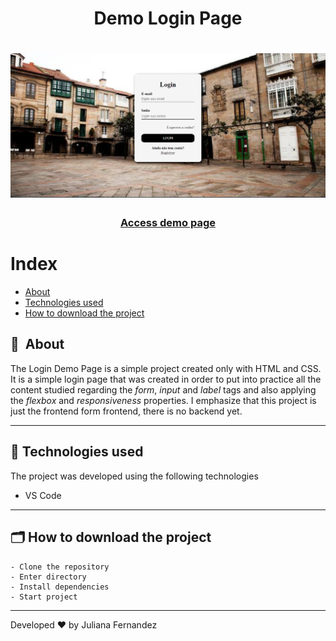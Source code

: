 <h1 align="center">
    Demo Login Page
</h1>

<h1 align="center">
<img width="800" src="assets/images/apresentation.PNG" alt="My cool logo"/>
  </h1>

<h3 align="center">
    <a href="https://login-demo-page.netlify.app/">Access demo page</a>
<h3 >

# Index

- [About](#-about)
- [Technologies used](#-technologies-used)
- [How to download the project](#-how-to-download-the-project)

## 🔖&nbsp; About

The Login Demo Page is a simple project created only with HTML and CSS. It is a simple login page that was created in order to put into practice all the content studied regarding the *form*, *input* and *label* tags and also applying the *flexbox* and *responsiveness* properties.
I emphasize that this project is just the frontend form frontend, there is no backend yet.

---

## 🚀 Technologies used

The project was developed using the following technologies

- VS Code

---

## 🗂 How to download the project

    - Clone the repository
    - Enter directory
    - Install dependencies
    - Start project
   
---

Developed ❤ by Juliana Fernandez

